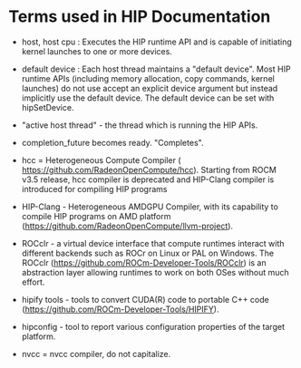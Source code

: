 # Terms used in HIP Documentation

- host, host cpu : Executes the HIP runtime API and is capable of initiating kernel launches to one or more devices.
- default device : Each host thread maintains a "default device".
Most HIP runtime APIs (including memory allocation, copy commands, kernel launches) do not use accept an explicit device
argument but instead implicitly use the default device.
The default device can be set with hipSetDevice.

- "active host thread" - the thread which is running the HIP APIs.

- completion_future becomes ready. "Completes".

- hcc = Heterogeneous Compute Compiler ( https://github.com/RadeonOpenCompute/hcc).
  Starting from ROCM v3.5 release, hcc compiler is deprecated and HIP-Clang compiler is introduced for compiling HIP programs

- HIP-Clang - Heterogeneous AMDGPU Compiler, with its capability to compile HIP programs on AMD platform (https://github.com/RadeonOpenCompute/llvm-project).

- ROCclr - a virtual device interface that compute runtimes interact with different backends such as ROCr on Linux or PAL on Windows.
  The ROCclr (https://github.com/ROCm-Developer-Tools/ROCclr) is an abstraction layer allowing runtimes to work on both OSes without much effort.

- hipify tools - tools to convert CUDA(R) code to portable C++ code (https://github.com/ROCm-Developer-Tools/HIPIFY).

- hipconfig - tool to report various configuration properties of the target platform.

- nvcc = nvcc compiler, do not capitalize.
